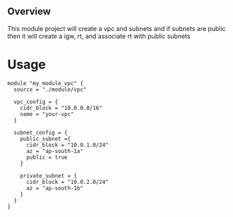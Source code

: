 
## Overview
This module project will create a vpc and subnets and if subnets are public
then it will create a igw, rt, and associate rt with public subnets


# Usage

```
module "my_module_vpc" {
  source = "./module/vpc"

  vpc_config = {
    cidr_block = "10.0.0.0/16"
    name = "your-vpc"
  }

  subnet_config = {
    public_subnet ={
      cidr_block = "10.0.1.0/24"
      az = "ap-south-1a"
      public = true
    }

    private_subnet = {
      cidr_block = "10.0.2.0/24"
      az = "ap-south-1b"
    }
  }
}
```
